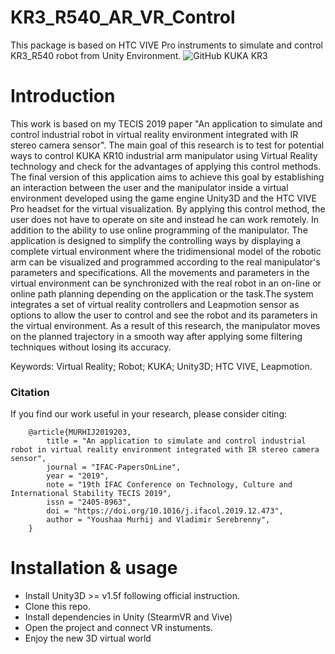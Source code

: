 # KR3_R540_AR_VR_Control

This package is based on HTC VIVE Pro instruments to simulate and control  KR3_R540 robot from Unity Environment. 
                                            ![GitHub KUKA KR3](/3d-kuka.png)

# Introduction
This work is based on my TECIS 2019 paper "An application to simulate and control industrial robot in virtual reality environment integrated with IR stereo camera sensor". 
The main goal of this research is to test for potential ways to control KUKA KR10 industrial arm manipulator using Virtual Reality technology and check for the advantages of applying this control methods. The final version of this application aims to achieve this goal by establishing an interaction between the user and the manipulator inside a virtual environment developed using the game engine Unity3D and the HTC VIVE Pro headset for the virtual visualization. By applying this control method, the user does not have to operate on site and instead he can work remotely. In addition to the ability to use online programming of the manipulator. The application is designed to simplify the controlling ways by displaying a complete virtual environment where the tridimensional model of the robotic arm can be visualized and programmed according to the real manipulator's parameters and specifications. All the movements and parameters in the virtual environment can be synchronized with the real robot in an on-line or online path planning depending on the application or the task.The system integrates a set of virtual reality controllers and Leapmotion sensor as options to allow the user to control and see the robot and its parameters in the virtual environment. As a result of this research, the manipulator moves on the planned trajectory in a smooth way after applying some filtering techniques without losing its accuracy.

Keywords: Virtual Reality; Robot; KUKA; Unity3D; HTC VIVE, Leapmotion.

### Citation
If you find our work useful in your research, please consider citing:

        @article{MURHIJ2019203,
            title = "An application to simulate and control industrial robot in virtual reality environment integrated with IR stereo camera sensor",
            journal = "IFAC-PapersOnLine",
            year = "2019",
            note = "19th IFAC Conference on Technology, Culture and International Stability TECIS 2019",
            issn = "2405-8963",
            doi = "https://doi.org/10.1016/j.ifacol.2019.12.473",
            author = "Youshaa Murhij and Vladimir Serebrenny",
        }

# Installation & usage
* Install Unity3D >= v1.5f following official instruction.
* Clone this repo.
* Install dependencies in Unity (StearmVR and Vive)
* Open the project and connect VR instuments.
* Enjoy the new 3D virtual world
